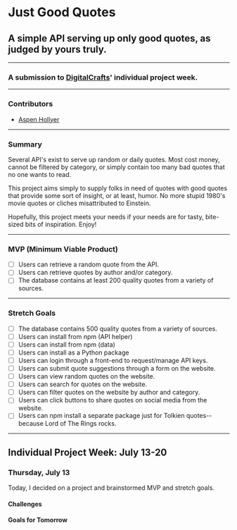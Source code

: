 # Just Good Quotes
## A simple API serving up only good quotes, as judged by yours truly.

------

### A submission to [DigitalCrafts](http://www.DigitalCrafts.com)' individual project week.

---------

### Contributors
- [Aspen Hollyer](http://www.aspenhollyer.com)

------

### Summary

Several API's exist to serve up random or daily quotes. Most cost money, cannot be filtered by category, or simply contain too many bad quotes that no one wants to read.

This project aims simply to supply folks in need of quotes with good quotes that provide some sort of insight, or at least, humor. No more stupid 1980's movie quotes or cliches misattributed to Einstein.

Hopefully, this project meets your needs if your needs are for tasty, bite-sized bits of inspiration. Enjoy!

-----

### MVP (Minimum Viable Product)

- [ ] Users can retrieve a random quote from the API.
- [ ] Users can retrieve quotes by author and/or category.
- [ ] The database contains at least 200 quality quotes from a variety of sources.

-----

### Stretch Goals
- [ ] The database contains 500 quality quotes from a variety of sources.
- [ ] Users can install from npm (API helper)
- [ ] Users can install from npm (data)
- [ ] Users can install as a Python package
- [ ] Users can login through a front-end to request/manage API keys.
- [ ] Users can submit quote suggestions through a form on the website.
- [ ] Users can view random quotes on the website.
- [ ] Users can search for quotes on the website.
- [ ] Users can filter quotes on the website by author and category.
- [ ] Users can click buttons to share quotes on social media from the website.
- [ ] Users can npm install a separate package just for Tolkien quotes--because Lord of The Rings rocks.

-----

## Individual Project Week: July 13-20

### Thursday, July 13

Today, I decided on a project and brainstormed MVP and stretch goals.

#### Challenges

#### Goals for Tomorrow
